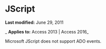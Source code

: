 
# JScript

 **Last modified:** June 29, 2011

 _ **Applies to:** Access 2013 | Access 2016_

Microsoft JScript does not support ADO events.

